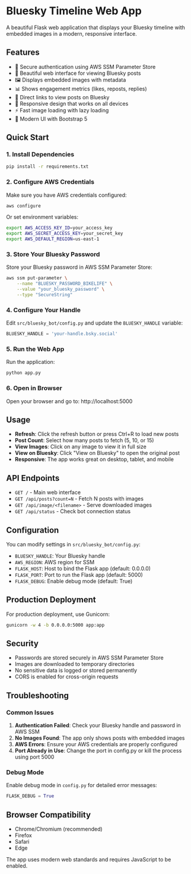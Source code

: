 # Bluesky Timeline Web App

A beautiful Flask web application that displays your Bluesky timeline with embedded images in a modern, responsive interface.

## Features

- 🔐 Secure authentication using AWS SSM Parameter Store
- 📱 Beautiful web interface for viewing Bluesky posts
- 🖼️ Displays embedded images with metadata
- 📊 Shows engagement metrics (likes, reposts, replies)
- 🔗 Direct links to view posts on Bluesky
- 📱 Responsive design that works on all devices
- ⚡ Fast image loading with lazy loading
- 🎨 Modern UI with Bootstrap 5

## Quick Start

### 1. Install Dependencies

```bash
pip install -r requirements.txt
```

### 2. Configure AWS Credentials

Make sure you have AWS credentials configured:

```bash
aws configure
```

Or set environment variables:
```bash
export AWS_ACCESS_KEY_ID=your_access_key
export AWS_SECRET_ACCESS_KEY=your_secret_key
export AWS_DEFAULT_REGION=us-east-1
```

### 3. Store Your Bluesky Password

Store your Bluesky password in AWS SSM Parameter Store:

```bash
aws ssm put-parameter \
    --name "BLUESKY_PASSWORD_BIKELIFE" \
    --value "your_bluesky_password" \
    --type "SecureString"
```

### 4. Configure Your Handle

Edit `src/bluesky_bot/config.py` and update the `BLUESKY_HANDLE` variable:

```python
BLUESKY_HANDLE = 'your-handle.bsky.social'
```

### 5. Run the Web App

Run the application:

```bash
python app.py
```

### 6. Open in Browser

Open your browser and go to: http://localhost:5000

## Usage

- **Refresh**: Click the refresh button or press Ctrl+R to load new posts
- **Post Count**: Select how many posts to fetch (5, 10, or 15)
- **View Images**: Click on any image to view it in full size
- **View on Bluesky**: Click "View on Bluesky" to open the original post
- **Responsive**: The app works great on desktop, tablet, and mobile

## API Endpoints

- `GET /` - Main web interface
- `GET /api/posts?count=N` - Fetch N posts with images
- `GET /api/image/<filename>` - Serve downloaded images
- `GET /api/status` - Check bot connection status

## Configuration

You can modify settings in `src/bluesky_bot/config.py`:

- `BLUESKY_HANDLE`: Your Bluesky handle
- `AWS_REGION`: AWS region for SSM
- `FLASK_HOST`: Host to bind the Flask app (default: 0.0.0.0)
- `FLASK_PORT`: Port to run the Flask app (default: 5000)
- `FLASK_DEBUG`: Enable debug mode (default: True)

## Production Deployment

For production deployment, use Gunicorn:

```bash
gunicorn -w 4 -b 0.0.0.0:5000 app:app
```

## Security

- Passwords are stored securely in AWS SSM Parameter Store
- Images are downloaded to temporary directories
- No sensitive data is logged or stored permanently
- CORS is enabled for cross-origin requests

## Troubleshooting

### Common Issues

1. **Authentication Failed**: Check your Bluesky handle and password in AWS SSM
2. **No Images Found**: The app only shows posts with embedded images
3. **AWS Errors**: Ensure your AWS credentials are properly configured
4. **Port Already in Use**: Change the port in config.py or kill the process using port 5000

### Debug Mode

Enable debug mode in `config.py` for detailed error messages:

```python
FLASK_DEBUG = True
```

## Browser Compatibility

- Chrome/Chromium (recommended)
- Firefox
- Safari
- Edge

The app uses modern web standards and requires JavaScript to be enabled.
